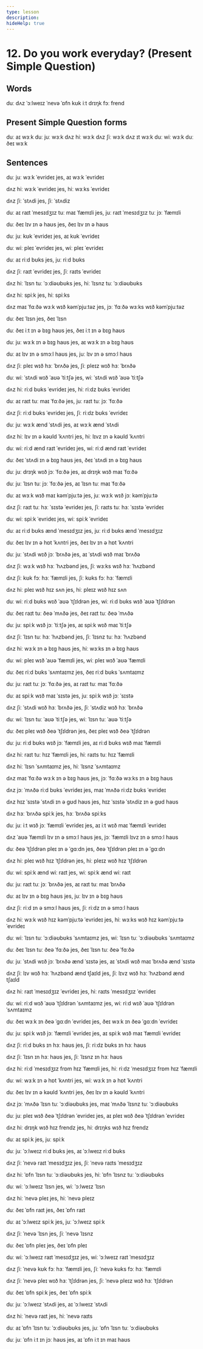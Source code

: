 ```yaml
---
type: lesson
description:
hideHelp: true
---
```


# 12. Do you work everyday? (Present Simple Question)

## Words

duː
dʌz
ˈɔːlweɪz
ˈnevə
ˈɒfn
kʊk
iːt
drɪŋk
fɔː
frend

## Present Simple Question forms

duː aɪ wɜːk
duː juː wɜːk
dʌz hiː wɜːk
dʌz ʃiː wɜːk
dʌz ɪt wɜːk
duː wiː wɜːk
duː ðeɪ wɜːk

## Sentences

duː juː wɜːk ˈevrideɪ
jes, aɪ wɜːk ˈevrideɪ

dʌz hiː wɜːk ˈevrideɪ
jes, hiː wɜːks ˈevrideɪ

dʌz ʃiː ˈstʌdi
jes, ʃiː ˈstʌdiz

duː aɪ raɪt ˈmesɪdʒɪz tuː maɪ ˈfæmɪli
jes, juː raɪt ˈmesɪdʒɪz tuː jɔː ˈfæmɪli

duː ðeɪ lɪv ɪn ə haʊs
jes, ðeɪ lɪv ɪn ə haʊs

duː juː kʊk ˈevrideɪ
jes, aɪ kʊk ˈevrideɪ

duː wiː pleɪ ˈevrideɪ
jes, wiː pleɪ ˈevrideɪ

duː aɪ riːd bʊks
jes, juː riːd bʊks

dʌz ʃiː raɪt ˈevrideɪ
jes, ʃiː raɪts ˈevrideɪ

dʌz hiː ˈlɪsn tuː ˈɔːdiəʊbʊks
jes, hiː ˈlɪsnz tuː ˈɔːdiəʊbʊks

dʌz hiː spiːk
jes, hiː spiːks

dʌz maɪ ˈfɑːðə wɜːk wɪð kəmˈpjuːtəz
jes, jɔː ˈfɑːðə wɜːks wɪð kəmˈpjuːtəz

duː ðeɪ ˈlɪsn
jes, ðeɪ ˈlɪsn

duː ðeɪ iːt ɪn ə bɪɡ haʊs
jes, ðeɪ iːt ɪn ə bɪɡ haʊs

duː juː wɜːk ɪn ə bɪɡ haʊs
jes, aɪ wɜːk ɪn ə bɪɡ haʊs

duː aɪ lɪv ɪn ə smɔːl haʊs
jes, juː lɪv ɪn ə smɔːl haʊs

dʌz ʃiː pleɪ wɪð hɜː ˈbrʌðə
jes, ʃiː pleɪz wɪð hɜː ˈbrʌðə

duː wiː ˈstʌdi wɪð ˈaʊə ˈtiːtʃə
jes, wiː ˈstʌdi wɪð ˈaʊə ˈtiːtʃə

dʌz hiː riːd bʊks ˈevrideɪ
jes, hiː riːdz bʊks ˈevrideɪ

duː aɪ raɪt tuː maɪ ˈfɑːðə
jes, juː raɪt tuː jɔː ˈfɑːðə

dʌz ʃiː riːd bʊks ˈevrideɪ
jes, ʃiː riːdz bʊks ˈevrideɪ

duː juː wɜːk ænd ˈstʌdi
jes, aɪ wɜːk ænd ˈstʌdi

dʌz hiː lɪv ɪn ə kəʊld ˈkʌntri
jes, hiː lɪvz ɪn ə kəʊld ˈkʌntri

duː wiː riːd ænd raɪt ˈevrideɪ
jes, wiː riːd ænd raɪt ˈevrideɪ

duː ðeɪ ˈstʌdi ɪn ə bɪɡ haʊs
jes, ðeɪ ˈstʌdi ɪn ə bɪɡ haʊs

duː juː drɪŋk wɪð jɔː ˈfɑːðə
jes, aɪ drɪŋk wɪð maɪ ˈfɑːðə

duː juː ˈlɪsn tuː jɔː ˈfɑːðə
jes, aɪ ˈlɪsn tuː maɪ ˈfɑːðə

duː aɪ wɜːk wɪð maɪ kəmˈpjuːtə
jes, juː wɜːk wɪð jɔː kəmˈpjuːtə

dʌz ʃiː raɪt tuː hɜː ˈsɪstə ˈevrideɪ
jes, ʃiː raɪts tuː hɜː ˈsɪstə ˈevrideɪ

duː wiː spiːk ˈevrideɪ
jes, wiː spiːk ˈevrideɪ

duː aɪ riːd bʊks ænd ˈmesɪdʒɪz
jes, juː riːd bʊks ænd ˈmesɪdʒɪz

duː ðeɪ lɪv ɪn ə hɒt ˈkʌntri
jes, ðeɪ lɪv ɪn ə hɒt ˈkʌntri

duː juː ˈstʌdi wɪð jɔː ˈbrʌðə
jes, aɪ ˈstʌdi wɪð maɪ ˈbrʌðə

dʌz ʃiː wɜːk wɪð hɜː ˈhʌzbənd
jes, ʃiː wɜːks wɪð hɜː ˈhʌzbənd

dʌz ʃiː kʊk fɔː hɜː ˈfæmɪli
jes, ʃiː kʊks fɔː hɜː ˈfæmɪli

dʌz hiː pleɪ wɪð hɪz sʌn
jes, hiː pleɪz wɪð hɪz sʌn

duː wiː riːd bʊks wɪð ˈaʊə ˈtʃɪldrən
jes, wiː riːd bʊks wɪð ˈaʊə ˈtʃɪldrən

duː ðeɪ raɪt tuː ðeə ˈmʌðə
jes, ðeɪ raɪt tuː ðeə ˈmʌðə

duː juː spiːk wɪð jɔː ˈtiːtʃə
jes, aɪ spiːk wɪð maɪ ˈtiːtʃə

dʌz ʃiː ˈlɪsn tuː hɜː ˈhʌzbənd
jes, ʃiː ˈlɪsnz tuː hɜː ˈhʌzbənd

dʌz hiː wɜːk ɪn ə bɪɡ haʊs
jes, hiː wɜːks ɪn ə bɪɡ haʊs

duː wiː pleɪ wɪð ˈaʊə ˈfæmɪli
jes, wiː pleɪ wɪð ˈaʊə ˈfæmɪli

duː ðeɪ riːd bʊks ˈsʌmtaɪmz
jes, ðeɪ riːd bʊks ˈsʌmtaɪmz

duː juː raɪt tuː jɔː ˈfɑːðə
jes, aɪ raɪt tuː maɪ ˈfɑːðə

duː aɪ spiːk wɪð maɪ ˈsɪstə
jes, juː spiːk wɪð jɔː ˈsɪstə

dʌz ʃiː ˈstʌdi wɪð hɜː ˈbrʌðə
jes, ʃiː ˈstʌdiz wɪð hɜː ˈbrʌðə

duː wiː ˈlɪsn tuː ˈaʊə ˈtiːtʃə
jes, wiː ˈlɪsn tuː ˈaʊə ˈtiːtʃə

duː ðeɪ pleɪ wɪð ðeə ˈtʃɪldrən
jes, ðeɪ pleɪ wɪð ðeə ˈtʃɪldrən

duː juː riːd bʊks wɪð jɔː ˈfæmɪli
jes, aɪ riːd bʊks wɪð maɪ ˈfæmɪli

dʌz hiː raɪt tuː hɪz ˈfæmɪli
jes, hiː raɪts tuː hɪz ˈfæmɪli

dʌz hiː ˈlɪsn ˈsʌmtaɪmz
jes, hiː ˈlɪsnz ˈsʌmtaɪmz

dʌz maɪ ˈfɑːðə wɜːk ɪn ə bɪɡ haʊs
jes, jɔː ˈfɑːðə wɜːks ɪn ə bɪɡ haʊs

dʌz jɔː ˈmʌðə riːd bʊks ˈevrideɪ
jes, maɪ ˈmʌðə riːdz bʊks ˈevrideɪ

dʌz hɪz ˈsɪstə ˈstʌdi ɪn ə ɡʊd haʊs
jes, hɪz ˈsɪstə ˈstʌdiz ɪn ə ɡʊd haʊs

dʌz hɜː ˈbrʌðə spiːk
jes, hɜː ˈbrʌðə spiːks

duː juː iːt wɪð jɔː ˈfæmɪli ˈevrideɪ
jes, aɪ iːt wɪð maɪ ˈfæmɪli ˈevrideɪ

dʌz ˈaʊə ˈfæmɪli lɪv ɪn ə smɔːl haʊs
jes, jɔː ˈfæmɪli lɪvz ɪn ə smɔːl haʊs

duː ðeə ˈtʃɪldrən pleɪ ɪn ə ˈɡɑːdn
jes, ðeə ˈtʃɪldrən pleɪ ɪn ə ˈɡɑːdn

dʌz hiː pleɪ wɪð hɪz ˈtʃɪldrən
jes, hiː pleɪz wɪð hɪz ˈtʃɪldrən

duː wiː spiːk ænd wiː raɪt
jes, wiː spiːk ænd wiː raɪt

duː juː raɪt tuː jɔː ˈbrʌðə
jes, aɪ raɪt tuː maɪ ˈbrʌðə

duː aɪ lɪv ɪn ə bɪɡ haʊs
jes, juː lɪv ɪn ə bɪɡ haʊs

dʌz ʃiː riːd ɪn ə smɔːl haʊs
jes, ʃiː riːdz ɪn ə smɔːl haʊs

dʌz hiː wɜːk wɪð hɪz kəmˈpjuːtə ˈevrideɪ
jes, hiː wɜːks wɪð hɪz kəmˈpjuːtə ˈevrideɪ

duː wiː ˈlɪsn tuː ˈɔːdiəʊbʊks ˈsʌmtaɪmz
jes, wiː ˈlɪsn tuː ˈɔːdiəʊbʊks ˈsʌmtaɪmz

duː ðeɪ ˈlɪsn tuː ðeə ˈfɑːðə
jes, ðeɪ ˈlɪsn tuː ðeə ˈfɑːðə

duː juː ˈstʌdi wɪð jɔː ˈbrʌðə ænd ˈsɪstə
jes, aɪ ˈstʌdi wɪð maɪ ˈbrʌðə ænd ˈsɪstə

dʌz ʃiː lɪv wɪð hɜː ˈhʌzbənd ænd tʃaɪld
jes, ʃiː lɪvz wɪð hɜː ˈhʌzbənd ænd tʃaɪld

dʌz hiː raɪt ˈmesɪdʒɪz ˈevrideɪ
jes, hiː raɪts ˈmesɪdʒɪz ˈevrideɪ

duː wiː riːd wɪð ˈaʊə ˈtʃɪldrən ˈsʌmtaɪmz
jes, wiː riːd wɪð ˈaʊə ˈtʃɪldrən ˈsʌmtaɪmz

duː ðeɪ wɜːk ɪn ðeə ˈɡɑːdn ˈevrideɪ
jes, ðeɪ wɜːk ɪn ðeə ˈɡɑːdn ˈevrideɪ

duː juː spiːk wɪð jɔː ˈfæmɪli ˈevrideɪ
jes, aɪ spiːk wɪð maɪ ˈfæmɪli ˈevrideɪ

dʌz ʃiː riːd bʊks ɪn hɜː haʊs
jes, ʃiː riːdz bʊks ɪn hɜː haʊs

dʌz ʃiː ˈlɪsn ɪn hɜː haʊs
jes, ʃiː ˈlɪsnz ɪn hɜː haʊs

dʌz hiː riːd ˈmesɪdʒɪz frɒm hɪz ˈfæmɪli
jes, hiː riːdz ˈmesɪdʒɪz frɒm hɪz ˈfæmɪli

duː wiː wɜːk ɪn ə hɒt ˈkʌntri
jes, wiː wɜːk ɪn ə hɒt ˈkʌntri

duː ðeɪ lɪv ɪn ə kəʊld ˈkʌntri
jes, ðeɪ lɪv ɪn ə kəʊld ˈkʌntri

dʌz jɔː ˈmʌðə ˈlɪsn tuː ˈɔːdiəʊbʊks
jes, maɪ ˈmʌðə ˈlɪsnz tuː ˈɔːdiəʊbʊks

duː juː pleɪ wɪð ðeə ˈtʃɪldrən ˈevrideɪ
jes, aɪ pleɪ wɪð ðeə ˈtʃɪldrən ˈevrideɪ

dʌz hiː drɪŋk wɪð hɪz frendz
jes, hiː drɪŋks wɪð hɪz frendz

duː aɪ spiːk
jes, juː spiːk

duː juː ˈɔːlweɪz riːd bʊks
jes, aɪ ˈɔːlweɪz riːd bʊks

dʌz ʃiː ˈnevə raɪt ˈmesɪdʒɪz
jes, ʃiː ˈnevə raɪts ˈmesɪdʒɪz

dʌz hiː ˈɒfn ˈlɪsn tuː ˈɔːdiəʊbʊks
jes, hiː ˈɒfn ˈlɪsnz tuː ˈɔːdiəʊbʊks

duː wiː ˈɔːlweɪz ˈlɪsn
jes, wiː ˈɔːlweɪz ˈlɪsn

dʌz hiː ˈnevə pleɪ
jes, hiː ˈnevə pleɪz

duː ðeɪ ˈɒfn raɪt
jes, ðeɪ ˈɒfn raɪt

duː aɪ ˈɔːlweɪz spiːk
jes, juː ˈɔːlweɪz spiːk

dʌz ʃiː ˈnevə ˈlɪsn
jes, ʃiː ˈnevə ˈlɪsnz

duː ðeɪ ˈɒfn pleɪ
jes, ðeɪ ˈɒfn pleɪ

duː wiː ˈɔːlweɪz raɪt ˈmesɪdʒɪz
jes, wiː ˈɔːlweɪz raɪt ˈmesɪdʒɪz

dʌz ʃiː ˈnevə kʊk fɔː hɜː ˈfæmɪli
jes, ʃiː ˈnevə kʊks fɔː hɜː ˈfæmɪli

dʌz ʃiː ˈnevə pleɪ wɪð hɜː ˈtʃɪldrən
jes, ʃiː ˈnevə pleɪz wɪð hɜː ˈtʃɪldrən

duː ðeɪ ˈɒfn spiːk
jes, ðeɪ ˈɒfn spiːk

duː juː ˈɔːlweɪz ˈstʌdi
jes, aɪ ˈɔːlweɪz ˈstʌdi

dʌz hiː ˈnevə raɪt
jes, hiː ˈnevə raɪts

duː aɪ ˈɒfn ˈlɪsn tuː ˈɔːdiəʊbʊks
jes, juː ˈɒfn ˈlɪsn tuː ˈɔːdiəʊbʊks

duː juː ˈɒfn iːt ɪn jɔː haʊs
jes, aɪ ˈɒfn iːt ɪn maɪ haʊs

